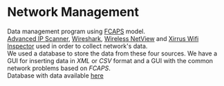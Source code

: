 # Network Management
Data management program using [FCAPS](https://searchnetworking.techtarget.com/definition/FCAPS) model.<br/>
[Advanced IP Scanner](https://www.advanced-ip-scanner.com/gr/), [Wireshark](https://www.wireshark.org/), [Wireless NetView](https://www.nirsoft.net/utils/wireless_network_view.html) and [Xirrus Wifi Inspector](https://www.riverbed.com/gb/products/xirrus/inspector.html) used in order to collect network's data.<br/>
We used a database to store the data from these four sources. We have a GUI for inserting data in *XML* or *CSV* format and a GUI with the common network problems based on *FCAPS*.
<br/> Database with data available [here](https://www.dropbox.com/s/jyusjwhq400vylg/Dump20160726.sql?dl=0)
